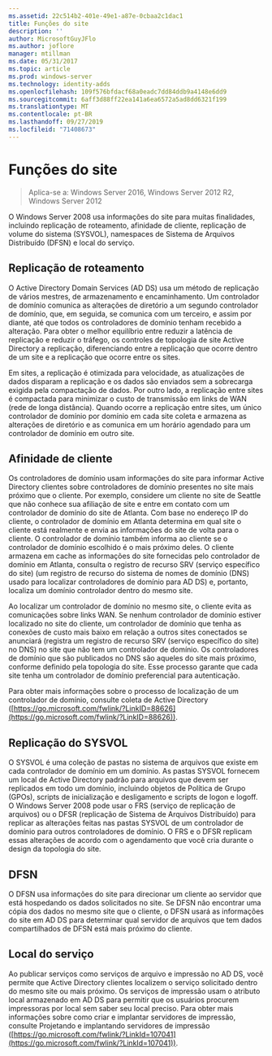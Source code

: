 ```yaml
---
ms.assetid: 22c514b2-401e-49e1-a87e-0cbaa2c1dac1
title: Funções do site
description: ''
author: MicrosoftGuyJFlo
ms.author: joflore
manager: mtillman
ms.date: 05/31/2017
ms.topic: article
ms.prod: windows-server
ms.technology: identity-adds
ms.openlocfilehash: 109f576bfdacf68a0eadc7dd84ddb9a4148e6dd9
ms.sourcegitcommit: 6aff3d88ff22ea141a6ea6572a5ad8dd6321f199
ms.translationtype: MT
ms.contentlocale: pt-BR
ms.lasthandoff: 09/27/2019
ms.locfileid: "71408673"
---
```

# <a name="site-functions"></a>Funções do site

>Aplica-se a: Windows Server 2016, Windows Server 2012 R2, Windows Server 2012

 O Windows Server 2008 usa informações do site para muitas finalidades, incluindo replicação de roteamento, afinidade de cliente, replicação de volume do sistema (SYSVOL), namespaces de Sistema de Arquivos Distribuído (DFSN) e local do serviço.  
  
## <a name="routing-replication"></a>Replicação de roteamento  
O Active Directory Domain Services (AD DS) usa um método de replicação de vários mestres, de armazenamento e encaminhamento. Um controlador de domínio comunica as alterações de diretório a um segundo controlador de domínio, que, em seguida, se comunica com um terceiro, e assim por diante, até que todos os controladores de domínio tenham recebido a alteração. Para obter o melhor equilíbrio entre reduzir a latência de replicação e reduzir o tráfego, os controles de topologia de site Active Directory a replicação, diferenciando entre a replicação que ocorre dentro de um site e a replicação que ocorre entre os sites.  
  
Em sites, a replicação é otimizada para velocidade, as atualizações de dados disparam a replicação e os dados são enviados sem a sobrecarga exigida pela compactação de dados. Por outro lado, a replicação entre sites é compactada para minimizar o custo de transmissão em links de WAN (rede de longa distância). Quando ocorre a replicação entre sites, um único controlador de domínio por domínio em cada site coleta e armazena as alterações de diretório e as comunica em um horário agendado para um controlador de domínio em outro site.  
  
## <a name="client-affinity"></a>Afinidade de cliente  
Os controladores de domínio usam informações do site para informar Active Directory clientes sobre controladores de domínio presentes no site mais próximo que o cliente. Por exemplo, considere um cliente no site de Seattle que não conhece sua afiliação de site e entre em contato com um controlador de domínio do site de Atlanta. Com base no endereço IP do cliente, o controlador de domínio em Atlanta determina em qual site o cliente está realmente e envia as informações do site de volta para o cliente. O controlador de domínio também informa ao cliente se o controlador de domínio escolhido é o mais próximo deles. O cliente armazena em cache as informações do site fornecidas pelo controlador de domínio em Atlanta, consulta o registro de recurso SRV (serviço específico do site) (um registro de recurso do sistema de nomes de domínio (DNS) usado para localizar controladores de domínio para AD DS) e, portanto, localiza um domínio controlador dentro do mesmo site.  
  
Ao localizar um controlador de domínio no mesmo site, o cliente evita as comunicações sobre links WAN. Se nenhum controlador de domínio estiver localizado no site do cliente, um controlador de domínio que tenha as conexões de custo mais baixo em relação a outros sites conectados se anunciará (registra um registro de recurso SRV (serviço específico do site) no DNS) no site que não tem um controlador de domínio. Os controladores de domínio que são publicados no DNS são aqueles do site mais próximo, conforme definido pela topologia do site. Esse processo garante que cada site tenha um controlador de domínio preferencial para autenticação.  
  
Para obter mais informações sobre o processo de localização de um controlador de domínio, consulte coleta de Active Directory ([https://go.microsoft.com/fwlink/?LinkID=88626](https://go.microsoft.com/fwlink/?LinkID=88626)).  
  
## <a name="sysvol-replication"></a>Replicação do SYSVOL  
O SYSVOL é uma coleção de pastas no sistema de arquivos que existe em cada controlador de domínio em um domínio. As pastas SYSVOL fornecem um local de Active Directory padrão para arquivos que devem ser replicados em todo um domínio, incluindo objetos de Política de Grupo (GPOs), scripts de inicialização e desligamento e scripts de logon e logoff.  O Windows Server 2008 pode usar o FRS (serviço de replicação de arquivos) ou o DFSR (replicação de Sistema de Arquivos Distribuído) para replicar as alterações feitas nas pastas SYSVOL de um controlador de domínio para outros controladores de domínio. O FRS e o DFSR replicam essas alterações de acordo com o agendamento que você cria durante o design da topologia do site.  
  
## <a name="dfsn"></a>DFSN  
O DFSN usa informações do site para direcionar um cliente ao servidor que está hospedando os dados solicitados no site. Se DFSN não encontrar uma cópia dos dados no mesmo site que o cliente, o DFSN usará as informações do site em AD DS para determinar qual servidor de arquivos que tem dados compartilhados de DFSN está mais próximo do cliente.  
  
## <a name="service-location"></a>Local do serviço  
Ao publicar serviços como serviços de arquivo e impressão no AD DS, você permite que Active Directory clientes localizem o serviço solicitado dentro do mesmo site ou mais próximo. Os serviços de impressão usam o atributo local armazenado em AD DS para permitir que os usuários procurem impressoras por local sem saber seu local preciso. Para obter mais informações sobre como criar e implantar servidores de impressão, consulte Projetando e implantando servidores de impressão ([https://go.microsoft.com/fwlink/?LinkId=107041](https://go.microsoft.com/fwlink/?LinkId=107041)).  
  



